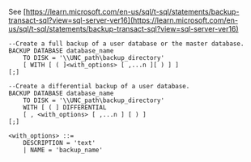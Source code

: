 See [https://learn.microsoft.com/en-us/sql/t-sql/statements/backup-transact-sql?view=sql-server-ver16](https://learn.microsoft.com/en-us/sql/t-sql/statements/backup-transact-sql?view=sql-server-ver16)
```
--Create a full backup of a user database or the master database.
BACKUP DATABASE database_name
    TO DISK = '\\UNC_path\backup_directory'
    [ WITH [ ( ]<with_options> [ ,...n ][ ) ] ]
[;]

--Create a differential backup of a user database.
BACKUP DATABASE database_name
    TO DISK = '\\UNC_path\backup_directory'
    WITH [ ( ] DIFFERENTIAL
    [ , <with_options> [ ,...n ] [ ) ]
[;]

<with_options> ::=
    DESCRIPTION = 'text'
    | NAME = 'backup_name'
```

